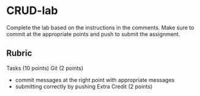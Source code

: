# CRUD-lab
Complete the lab based on the instructions in the comments. Make sure to commit at the appropriate points and push to submit the assignment.

## Rubric
Tasks (10 points)
Git (2 points)
- commit messages at the right point with appropriate messages
- submitting correctly by pushing
Extra Credit (2 points)